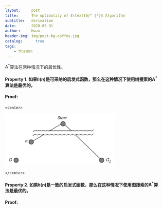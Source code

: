 ```yaml
---
layout:     post
title:      The optimality of $\text{A}^ {*}$ Algorithm
subtitle:   derivation
date:       2020-05-31
author:     Kwan
header-img: img/post-bg-coffee.jpg
catalog: 	  true
tags:
    - 学习资料
---
```


$\text{A}^ {*}$算法在两种情况下的最优性。

#### Property 1.  如果$h(n)$是可采纳的启发式函数，那么在这种情况下使用树搜索的$\text{A}^ {*}$算法是最优的。

#### Proof: 

```
<center>
```

 <img src="https://raw.githubusercontent.com/HushTheBlock/HushTheBlock.github.io/master/img/Annotation%202020-05-31%20153247.png" style="zoom: 67%;" />

```
</center>
```







#### Property 2.  如果$h(n)$是一致的启发式函数，那么在这种情况下使用图搜索的$\text{A}^ {*}$算法是最优的。

#### Proof:

